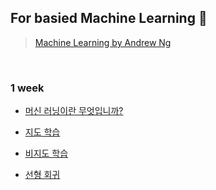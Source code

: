 ## For basied Machine Learning 🌳

> <a href="https://www.coursera.org/learn/machine-learning">Machine Learning by Andrew Ng</a>

<br>

### 1 week

- <a href="https://velog.io/@yulim2/Machine-Learning-by-Andrew-Ng-%EB%A8%B8%EC%8B%A0-%EB%9F%AC%EB%8B%9D%EC%9D%B4%EB%9E%80-%EB%AC%B4%EC%97%87%EC%9E%85%EB%8B%88%EA%B9%8C">머신 러닝이란 무엇입니까?</a>

- <a href="https://velog.io/@yulim2/Machine-Learning-by-Andrew-Ng-%EC%A7%80%EB%8F%84-%ED%95%99%EC%8A%B5-Supervised-Learning">지도 학습</a>

- <a href="https://velog.io/@yulim2/Machine-Learning-by-Andrew-Ng-%EB%B9%84%EC%A7%80%EB%8F%84-%ED%95%99%EC%8A%B5-Unsupervised-Learning">비지도 학습</a>

- <a href="https://velog.io/@yulim2/Machine-Learning-by-Andrew-Ng-%EC%84%A0%ED%98%95-%ED%9A%8C%EA%B7%80-Linear-Regression">선형 회귀</a>
